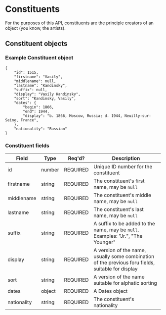 Constituents
====================

For the purposes of this API, constituents are the principle creators of an 
object (you know, the artists).

## Constituent objects

### Example Constituent object

    {
        "id": 1515, 
        "firstname": "Vasily", 
        "middlename": null, 
        "lastname": "Kandinsky", 
        "suffix": null,
        "display": "Vasily Kandinsky", 
        "sort": "Kandinsky, Vasily", 
        "dates": {
            "begin": 1866, 
            "end": 1944,
            "display": "b. 1866, Moscow, Russia; d. 1944, Neuilly-sur-Seine, France", 
        }, 
        "nationality": "Russian" 
    }

### Constituent fields

<table>
    <thead>
        <tr>
            <th>Field</th>
            <th>Type</th>
            <th>Req'd?</th>
            <th>Description</th>
        </tr>
    </thead>
    <tbody>
        <tr>
            <td>id</td>
            <td>number</td>
            <td>REQUIRED</td>
            <td>Unique ID number for the constituent</td>
        </tr>
        <tr>
            <td>firstname</td>
            <td>string</td>
            <td>REQUIRED</td>
            <td>The constituent's first name, may be <code>null</code></td>
        </tr>
        <tr>
            <td>middlename</td>
            <td>string</td>
            <td>REQUIRED</td>
            <td>The constituent's middle name, may be <code>null</code></td>
        </tr>
        <tr>
            <td>lastname</td>
            <td>string</td>
            <td>REQUIRED</td>
            <td>The constituent's last name, may be <code>null</code></td>
        </tr>
        <tr>
            <td>suffix</td>
            <td>string</td>
            <td>REQUIRED</td>
            <td>A suffix to be added to the name, may be <code>null</code>. 
                Examples: "Jr.", "The Younger"</td>
        </tr>
        <tr>
            <td>display</td>
            <td>string</td>
            <td>REQUIRED</td>
            <td>A version of the name, usually some combination of the 
                previous foru fields, suitable for display</td>
        </tr>
        <tr>
            <td>sort</td>
            <td>string</td>
            <td>REQUIRED</td>
            <td>A version of the name suitable for alphatic sorting</td>
        </tr>
        <tr>
            <td>dates</td>
            <td>object</td>
            <td>REQUIRED</td>
            <td>A Dates object</td>
        </tr>
        <tr>
            <td>nationality</td>
            <td>string</td>
            <td>REQUIRED</td>
            <td>The constituent's nationality</td>
        </tr>
    </tbody>
</table>
